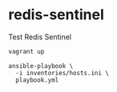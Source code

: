 # redis-sentinel
Test Redis Sentinel

```bash
vagrant up
```

```
ansible-playbook \
  -i inventories/hosts.ini \
  playbook.yml
```
